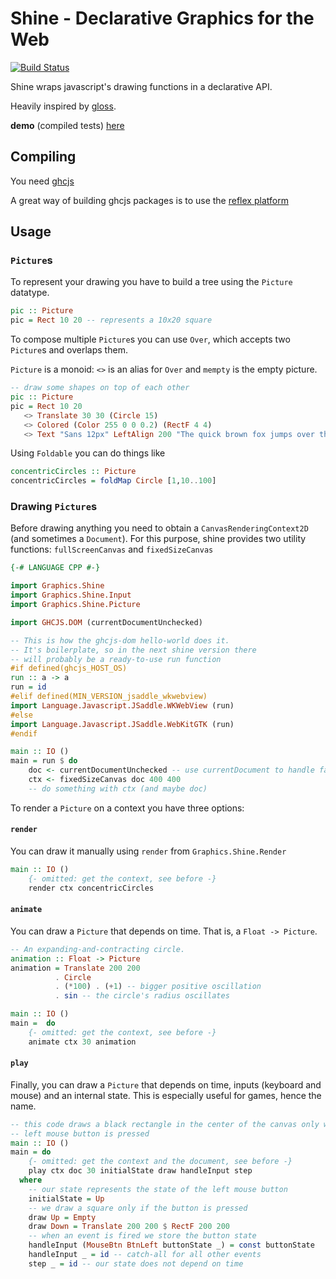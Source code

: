 # Shine - Declarative Graphics for the Web

[![Build Status](https://travis-ci.org/fgaz/shine.svg?branch=master)](https://travis-ci.org/fgaz/shine)

Shine wraps javascript's drawing functions in a declarative API.

Heavily inspired by [gloss](http://gloss.ouroborus.net/).

**demo** (compiled tests) [here](http://fgaz.github.io/shine/tests)

## Compiling

You need [ghcjs](https://github.com/ghcjs/ghcjs)

A great way of building ghcjs packages is to use the
[reflex platform](https://github.com/reflex-frp/reflex-platform)

## Usage

### `Picture`s

To represent your drawing you have to build a tree using the `Picture` datatype.

```haskell
pic :: Picture
pic = Rect 10 20 -- represents a 10x20 square
```

To compose multiple `Picture`s you can use `Over`, which accepts two `Picture`s
and overlaps them.

`Picture` is a monoid: `<>` is an alias for `Over` and `mempty` is the empty picture.

```haskell
-- draw some shapes on top of each other
pic :: Picture
pic = Rect 10 20
   <> Translate 30 30 (Circle 15)
   <> Colored (Color 255 0 0 0.2) (RectF 4 4)
   <> Text "Sans 12px" LeftAlign 200 "The quick brown fox jumps over the lazy dog."
```

Using `Foldable` you can do things like

```haskell
concentricCircles :: Picture
concentricCircles = foldMap Circle [1,10..100]
```

### Drawing `Picture`s

Before drawing anything you need to obtain a `CanvasRenderingContext2D` (and sometimes a `Document`).
For this purpose, shine provides two utility functions: `fullScreenCanvas` and `fixedSizeCanvas`

```haskell
{-# LANGUAGE CPP #-}

import Graphics.Shine
import Graphics.Shine.Input
import Graphics.Shine.Picture

import GHCJS.DOM (currentDocumentUnchecked)

-- This is how the ghcjs-dom hello-world does it.
-- It's boilerplate, so in the next shine version there
-- will probably be a ready-to-use run function
#if defined(ghcjs_HOST_OS)
run :: a -> a
run = id
#elif defined(MIN_VERSION_jsaddle_wkwebview)
import Language.Javascript.JSaddle.WKWebView (run)
#else
import Language.Javascript.JSaddle.WebKitGTK (run)
#endif

main :: IO ()
main = run $ do
    doc <- currentDocumentUnchecked -- use currentDocument to handle failure
    ctx <- fixedSizeCanvas doc 400 400
    -- do something with ctx (and maybe doc)
```

To render a `Picture` on a context you have three options:

#### `render`

You can draw it manually using `render` from `Graphics.Shine.Render`

```haskell
main :: IO ()
    {- omitted: get the context, see before -}
    render ctx concentricCircles
```

#### `animate`

You can draw a `Picture` that depends on time. That is, a `Float -> Picture`.

```haskell
-- An expanding-and-contracting circle.
animation :: Float -> Picture
animation = Translate 200 200
          . Circle
          . (*100) . (+1) -- bigger positive oscillation
          . sin -- the circle's radius oscillates

main :: IO ()
main =  do
    {- omitted: get the context, see before -}
    animate ctx 30 animation
```

#### `play`

Finally, you can draw a `Picture` that depends on time, inputs
(keyboard and mouse) and an internal state. This is especially useful for games,
hence the name.

```haskell
-- this code draws a black rectangle in the center of the canvas only when the
-- left mouse button is pressed
main :: IO ()
main = do
    {- omitted: get the context and the document, see before -}
    play ctx doc 30 initialState draw handleInput step
  where
    -- our state represents the state of the left mouse button
    initialState = Up
    -- we draw a square only if the button is pressed
    draw Up = Empty
    draw Down = Translate 200 200 $ RectF 200 200
    -- when an event is fired we store the button state
    handleInput (MouseBtn BtnLeft buttonState _) = const buttonState
    handleInput _ = id -- catch-all for all other events
    step _ = id -- our state does not depend on time
```

